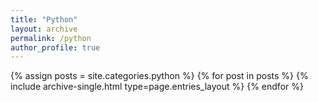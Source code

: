 ```yaml
---
title: "Python"
layout: archive
permalink: /python
author_profile: true
---
```



{% assign posts = site.categories.python %}
{% for post in posts %} {% include archive-single.html type=page.entries_layout %} {% endfor %}
